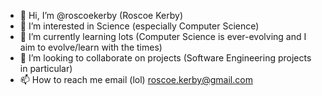 - 👋 Hi, I’m @roscoekerby (Roscoe Kerby)
- 👀 I’m interested in Science (especially Computer Science)
- 🌱 I’m currently learning lots (Computer Science is ever-evolving and I aim to evolve/learn with the times)
- 💞️ I’m looking to collaborate on projects (Software Engineering projects in particular)
- 📫 How to reach me email (lol) roscoe.kerby@gmail.com

<!---
roscoekerby/roscoekerby is a ✨ special ✨ repository because its `README.md` (this file) appears on your GitHub profile.
You can click the Preview link to take a look at your changes.
--->
